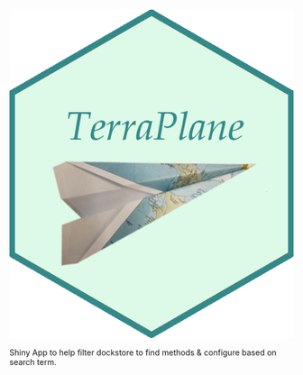 
![](images/terraplane.png)

Shiny App to help filter dockstore to find methods & configure based on search term. 


